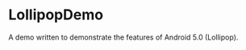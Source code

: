 LollipopDemo
===================

A demo written to demonstrate the features of Android 5.0 (Lollipop).
